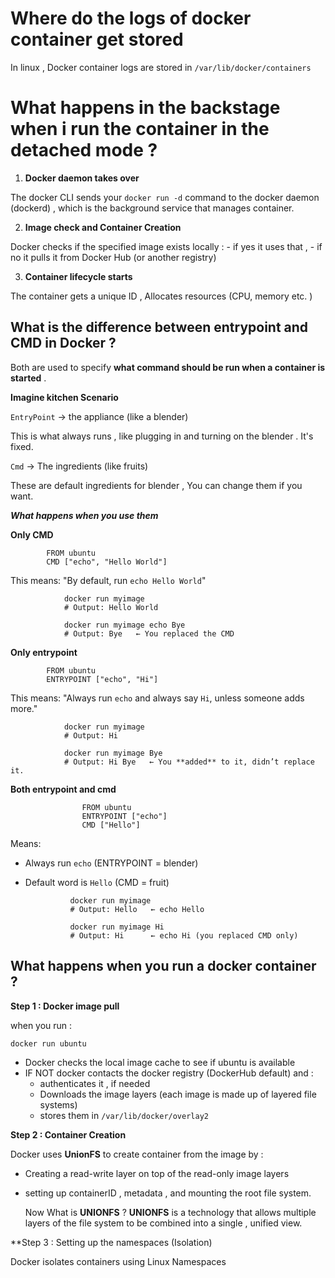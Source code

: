 

# Where do the logs of docker container get stored 


In linux , Docker container logs are stored in `/var/lib/docker/containers`



# What happens in the backstage when i run the container in the detached mode ?


1. **Docker daemon takes over**

The docker CLI sends your `docker run -d` command to the docker daemon (dockerd) , which is the background service that manages container. 

2. **Image check and Container Creation** 

Docker checks if the specified image exists locally : 
	- if yes it uses that , 
	- if no it pulls it from Docker Hub (or another registry)


3. **Container lifecycle starts**

The container gets a unique ID , Allocates resources (CPU, memory etc. )




## What is the difference between entrypoint and CMD in Docker ?


Both are used to specify **what command should be run when a container is started** .

**Imagine kitchen Scenario**


`EntryPoint` -> the appliance (like a blender)

This is what always runs , like plugging in and turning on the blender . It's fixed. 

`Cmd` -> The ingredients (like fruits)

These are default ingredients for blender , You can change them if you want. 


***What happens when you use them***

**Only CMD**

			FROM ubuntu
			CMD ["echo", "Hello World"]

This means: "By default, run `echo Hello World`"


				docker run myimage
				# Output: Hello World
				
				docker run myimage echo Bye
				# Output: Bye   ← You replaced the CMD

**Only entrypoint**

			FROM ubuntu
			ENTRYPOINT ["echo", "Hi"]


This means: "Always run `echo` and always say `Hi`, unless someone adds more."

				docker run myimage
				# Output: Hi
				
				docker run myimage Bye
				# Output: Hi Bye   ← You **added** to it, didn’t replace it.

**Both entrypoint and cmd**

					FROM ubuntu
					ENTRYPOINT ["echo"]
					CMD ["Hello"]


Means:
- Always run `echo` (ENTRYPOINT = blender)    
- Default word is `Hello` (CMD = fruit)


				docker run myimage
				# Output: Hello   ← echo Hello
				
				docker run myimage Hi
				# Output: Hi      ← echo Hi (you replaced CMD only)



## What happens when you run a docker container ?


**Step 1 : Docker image pull**

when you run : 

	docker run ubuntu


- Docker checks the local image cache to see if ubuntu is available 
- IF NOT  docker contacts the docker registry (DockerHub default) and : 
	- authenticates it , if needed 
	- Downloads the image layers (each image is made up of layered file systems)
	- stores them in `/var/lib/docker/overlay2`


**Step 2 : Container Creation**


Docker uses **UnionFS** to create container from the image by : 

- Creating a read-write layer on top of the read-only image layers
- setting up containerID , metadata , and mounting the root file system.


	Now What is **UNIONFS** ?
		**UNIONFS** is a technology that allows multiple layers of the file system to be combined into a single , unified view. 


**Step 3 : Setting up the namespaces (Isolation)


Docker isolates containers using Linux Namespaces 
